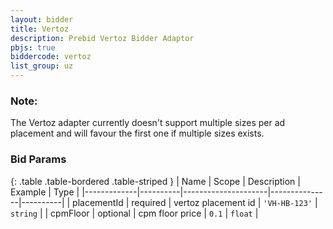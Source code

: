 ```yaml
---
layout: bidder
title: Vertoz
description: Prebid Vertoz Bidder Adaptor
pbjs: true
biddercode: vertoz
list_group: uz
---
```


### Note:

The Vertoz adapter currently doesn't support multiple sizes per ad placement and will favour the first one if multiple sizes exists.

### Bid Params

{: .table .table-bordered .table-striped }
| Name        | Scope    | Description         | Example       | Type     |
|-------------|----------|---------------------|---------------|----------|
| placementId | required | vertoz placement id | `'VH-HB-123'` | `string` |
| cpmFloor    | optional | cpm floor price     | `0.1`         | `float`  |
